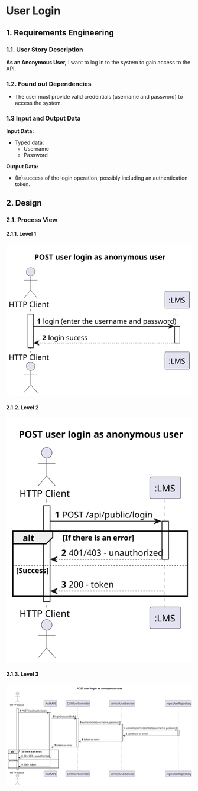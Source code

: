 
# User Login

## 1. Requirements Engineering

### 1.1. User Story Description

**As an Anonymous User,** I want to log in to the system to gain access to the API.

### 1.2. Found out Dependencies

- The user must provide valid credentials (username and password) to access the system.

### 1.3 Input and Output Data

**Input Data:**
- Typed data:
  - Username
  - Password

**Output Data:**
- (In)success of the login operation, possibly including an authentication token.

## 2. Design

### 2.1. Process View

#### 2.1.1. Level 1

![SD](N1_VP_UC1.svg)

#### 2.1.2. Level 2

![SD](N2_VP_UC1.svg)

#### 2.1.3. Level 3

![SD](N3_VP_UC1.svg)


